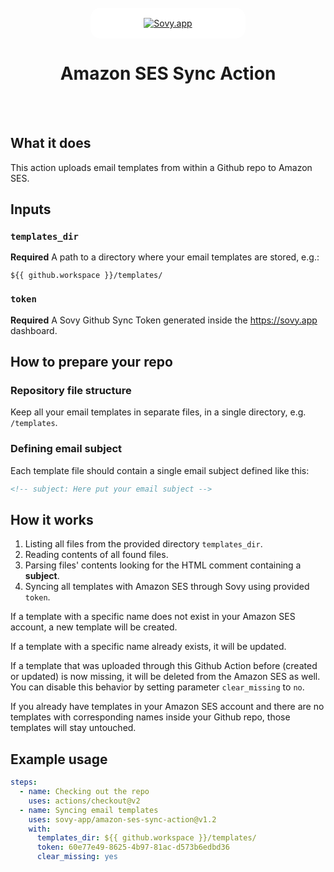 <br />
<div align="center">
  <a href="https://sovy.app" style="background: white; display: flex; align-items: center; justify-content: center; width: 200px; padding: 16px 24px; border-radius: 16px;">
    <img src="https://sovy.app/sovy-gray.svg" alt="Sovy.app">
  </a>
  <h1 align="center">Amazon SES Sync Action</h1>
  <br />
  <br />
</div>

## What it does

This action uploads email templates from within a Github repo to Amazon SES.

## Inputs

### `templates_dir`

**Required** A path to a directory where your email templates are stored, e.g.:
```
${{ github.workspace }}/templates/
```

### `token`

**Required** A Sovy Github Sync Token generated inside the https://sovy.app dashboard.

## How to prepare your repo

### Repository file structure
Keep all your email templates in separate files, in a single directory, e.g. `/templates`.

### Defining email subject
Each template file should contain a single email subject defined like this:
```html
<!-- subject: Here put your email subject -->
```

## How it works

1. Listing all files from the provided directory `templates_dir`.
2. Reading contents of all found files.
3. Parsing files' contents looking for the HTML comment containing a **subject**.
4. Syncing all templates with Amazon SES through Sovy using provided `token`.

If a template with a specific name does not exist in your Amazon SES account, a new template will be created.

If a template with a specific name already exists, it will be updated.

If a template that was uploaded through this Github Action before (created or updated) is now missing, it will be deleted from the Amazon SES as well. You can disable this behavior by setting parameter `clear_missing` to `no`.

If you already have templates in your Amazon SES account and there are no templates with corresponding names inside your Github repo, those templates will stay untouched.

## Example usage

```yaml
steps:
  - name: Checking out the repo
    uses: actions/checkout@v2
  - name: Syncing email templates
    uses: sovy-app/amazon-ses-sync-action@v1.2
    with:
      templates_dir: ${{ github.workspace }}/templates/
      token: 60e77e49-8625-4b97-81ac-d573b6edbd36
      clear_missing: yes
```
